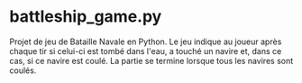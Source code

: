 # battleship_game.py
Projet de jeu de Bataille Navale en Python. Le jeu indique au joueur après chaque tir si celui-ci est tombé dans l'eau, a touché un navire et, dans ce cas, si ce navire est coulé. La partie se termine lorsque tous les navires sont coulés.
